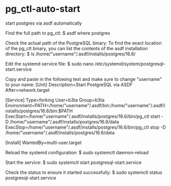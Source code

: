 # pg_ctl-auto-start
start postgres via asdf automatically

Find the full path to pg_ctl: $ asdf where postgres

Check the actual path of the PostgreSQL binary: To find the exact location of the pg_ctl binary, you can list the contents of the asdf installation directory: $ ls /home/"username"/.asdf/installs/postgres/16.6/

Edit the systemd service file: $ sudo nano /etc/systemd/system/postgresql-start.service

Copy and paste in the following text and make sure to change "username" to your name:
[Unit]
Description=Start PostgreSQL via ASDF
After=network.target

[Service]
Type=forking
User=b3ta
Group=b3ta
Environment=PATH=/home/"username"/.asdf/bin:/home/"username"/.asdf/installs/postgres/16.6/bin:$PATH
ExecStart=/home/"username"/.asdf/installs/postgres/16.6/bin/pg_ctl start -D /home/"username"/.asdf/installs/postgres/16.6/data
ExecStop=/home/"username"/.asdf/installs/postgres/16.6/bin/pg_ctl stop -D /home/"username"/.asdf/installs/postgres/16.6/data

[Install]
WantedBy=multi-user.target


Reload the systemd configuration: $ sudo systemctl daemon-reload

Start the service: $ sudo systemctl start postgresql-start.service

Check the status to ensure it started successfully: $ sudo systemctl status postgresql-start.service
